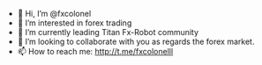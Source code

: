 - 👋 Hi, I’m @fxcolonel
- 👀 I’m interested in forex trading 
- 🌱 I’m currently leading Titan Fx-Robot community 
- 💞️ I’m looking to collaborate with you as regards the forex market.
- 📫 How to reach me: http://t.me/fxcolonelll

<!---
fxcolonel/fxcolonel is a ✨ special ✨ repository because its `README.md` (this file) appears on your GitHub profile.
You can click the Preview link to take a look at your changes.
--->
